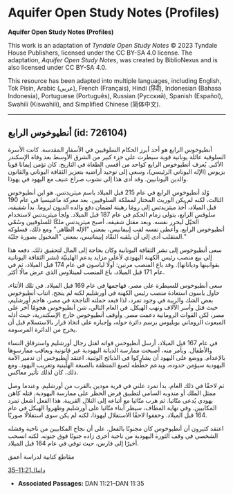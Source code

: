# Aquifer Open Study Notes (Profiles)

**Aquifer Open Study Notes (Profiles)**

This work is an adaptation of *Tyndale Open Study Notes* © 2023 Tyndale House Publishers, licensed under the CC BY\-SA 4\.0 license. The adaptation, *Aquifer Open Study Notes*, was created by BiblioNexus and is also licensed under CC BY\-SA 4\.0\.

This resource has been adapted into multiple languages, including English, Tok Pisin, Arabic (عربي), French (Français), Hindi (हिंदी), Indonesian (Bahasa Indonesia), Portuguese (Português), Russian (Русский), Spanish (Español), Swahili (Kiswahili), and Simplified Chinese (简体中文).



--------------------------------

## أنطيوخوس الرابع (id: 726104)

أنطيوخوس الرابع هو أحد أبرز الحكام السلوقيين في الأسفار المقدسة. كانت الأسرة السلوقية عائلة يونانية قوية سيطرت على جزء كبير من الشرق الأوسط بعد وفاة الإسكندر الأكبر. يُعرف أنطيوخوس الرابع كواحد من أقسى الطغاة في التاريخ. كان تؤمن إيمانا قويا بزيوس (الإله اليوناني الرئيسي)، وسعى إلى توحيد أراضيه بتعزيز الثقافة اليوناني والقانون والدين اليونانيين. وقد أدى هذا إلى نشوب صراع عنيف مع اليهود في يهوذا.

وُلد أنطيوخوس الرابع في عام 215 قبل الميلاد باسم ميثريدتس. هو ابن أنطيوخوس الثالث، لكنه لم يكن الوريث المختار لمملكة السلوقيين. بعد معركة ماغنيسيا في عام 190 قبل الميلاد، أُخذ ميثريدتس إلى رومَا رهينة لضمان دفع والده الديون لروما. بدأ شقيقه، سلوقس الرابع، يتولى زمام الحكم في عام 187 قبل الميلاد. ولجأ ميثريدتس لاستخدام الحيّل ليحرر نفسه. وبعد مقتل شقيقه، أصبح ميثريدتس ملكًا للسلوقيين وسُمّي أنطيوخوس الرابع. وأعطى نفسه لقب إبيفانيس، بمعنى "الإله الظاهر." ومع ذلك، فسلوكه المتقلب أدى إلى أن يلقبه النقّاد إبيمانيس، بمعنى "المخبول بصورة جليّة."

سعى أنطيوخوس إلى نشر الثقافة اليونانية وكان بحاجة إلى المال لتحقيق ذلك. دفعه هذا إلى بيع منصب رئيس الكهنة اليهودي لأعلى مزايد يدعم الهلينيّة (نشر الثقافة اليونانية بقوانينها ودياناتها). وقد باع المنصب مرتين: أولًا لياسون في عام 174 قبل الميلاد، ثم في عام 171 قبل الميلاد، باع المنصب لمينلاوس الذي عرض مالًا أكثر.

سعى أنطيوخوس للسيطرة على مصر، فهاجمها في عام 169 قبل الميلاد. في تلك الأثناء، حاول ياسون استعادة منصب رئيس الكهنة في أورشليم لكنه لم ينجح. انتاب أنطيوخوس بعض الشك والريبة في وجود تمرد، لذا فبعد حملته الناجحة في مصر، هاجم أورشليم، حيث قتل وأسر الآلاف ونهب الهيكل. في العام التالي، شن أنطيوخوس هجومًا آخر على مصر، لكن القوات الرومانية دعمت مصر. وأوقف أنطيوخوس خارج الإسكندرية، حيث أذله المبعوث الروماني بوبليوس برسم دائرة حوله، وإجباره على اتخاذ قرار بالاستسلام قبل أن يخرج من الدائرة المرسومة.

في عام 167 قبل الميلاد، أرسل أنطيوخس قواته لقتل رجال أورشليم واسترقاق النساء والأطفال. وبأمر منه، أصبحت ممارسة الديانة اليهودية غير قانونية ويعاقب ممارسوها بالإعدام. ووضع على اليهود أن يشاركوا في الذبائح الوثنية. اعتقد أنطيوخس أن تدمير الأمة اليهودية سيؤمن حدوده، ويدعم خطّطه لصبغ المنطقة بالصبغة الهلِّينية وتغريب اليهود. ومع ذلك، كان لذلك تأثير معاكس.

ثم لاحقًا في ذلك العام، بدأ تمرد علني في قرية مودين بالقرب من أورشليم. وعندما وصل ممثل الملك أو مندوبه السامي لتطبيق فرض الحظر على ممارسة اليهودية، قتله كاهن يهودي يُدعى متّاثيا. ثم هرب متّاثيا مع أتباعه إلى التلال القريبة. هذا الفعل أشعل تمرد المكابيين. وفي نهاية المطاف، سيطر أبناء متّاثيا على أورشليم وطهروا الهيكل في عام 164 قبل الميلاد. وحققوا لاحقًا الاستقلال ليهوذا، لكنه لم يكن سوى استقلالًا صوريًا.

اعتقد كثيرون أن أنطيوخوس كان مجنونًا بالفعل. على أن نجاح المكابيين من ناحية وفشله الشخصي في وقف الثورة اليهودية من ناحية أخرى زاده جنونًا فوق جنونه. لكنه انسحب أخيرًا إلى فارس، حيث توفي في عام 164 قبل الميلاد.

مقاطع كتابية لدراسة أعمق

[دانيال11:21–35](https://ref.ly/Dan11:21-Dan11:35)

* **Associated Passages:** DAN 11:21–DAN 11:35

